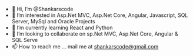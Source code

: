 - 👋 Hi, I’m @Shankarscode
- 👀 I’m interested in Asp.Net MVC, Asp.Net Core, Angular, Javascript, SQL Server, MySql and Oracle Projects 
- 🌱 I’m currently learning React and Python
- 💞️ I’m looking to collaborate on sp.Net MVC, Asp.Net Core, Angular & SQL Serve
- 📫 How to reach me ... mail me at shankarscode@gmail.com
